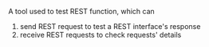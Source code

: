 A tool used to test REST function, which can
1. send REST request to test a REST interface's response
2. receive REST requests to check requests' details
